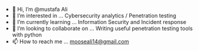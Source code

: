 - 👋 Hi, I’m @mustafa Ali
- 👀 I’m interested in ... Cybersecurity analytics / Penetration testing
- 🌱 I’m currently learning ... Information Security and Incident response 
- 💞️ I’m looking to collaborate on ... Writing useful penetration testing tools with python
- 📫 How to reach me ... mooseali14@gmail.com

<!---
mustafahabibi/mustafahabibi is a ✨ special ✨ repository because its `README.md` (this file) appears on your GitHub profile.
You can click the Preview link to take a look at your changes.
--->
